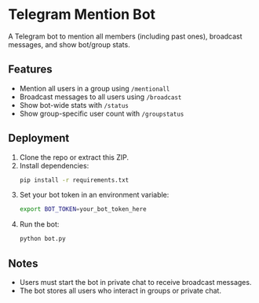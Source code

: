 # Telegram Mention Bot

A Telegram bot to mention all members (including past ones), broadcast messages, and show bot/group stats.

## Features

- Mention all users in a group using `/mentionall`
- Broadcast messages to all users using `/broadcast`
- Show bot-wide stats with `/status`
- Show group-specific user count with `/groupstatus`

## Deployment

1. Clone the repo or extract this ZIP.
2. Install dependencies:
   ```bash
   pip install -r requirements.txt
   ```
3. Set your bot token in an environment variable:
   ```bash
   export BOT_TOKEN=your_bot_token_here
   ```
4. Run the bot:
   ```bash
   python bot.py
   ```

## Notes

- Users must start the bot in private chat to receive broadcast messages.
- The bot stores all users who interact in groups or private chat.